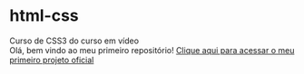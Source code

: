 # html-css
 Curso de CSS3 do curso em vídeo
 <br>
Olá, bem vindo ao meu primeiro repositório!
<a href="https://laauraaa.github.io/html-css/projeto003/"> Clique aqui para acessar o meu primeiro projeto oficial</a>
